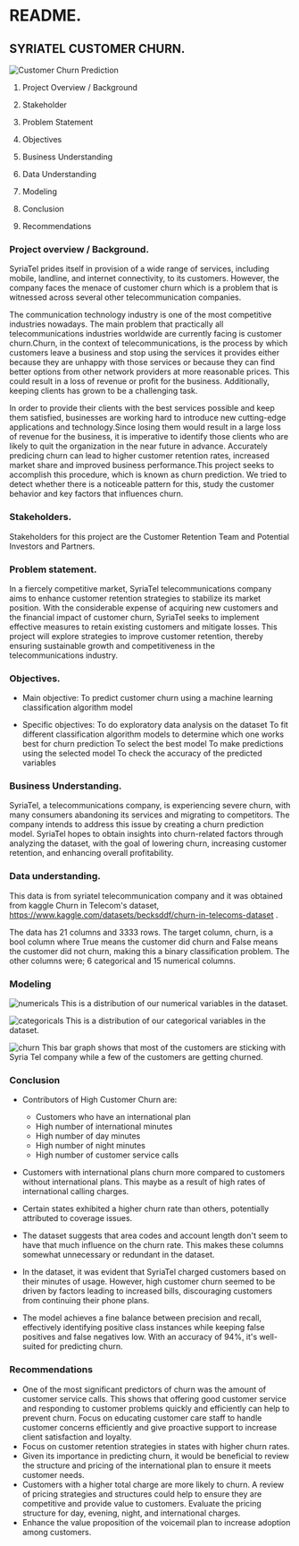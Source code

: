 # README.

## SYRIATEL CUSTOMER CHURN.

![Customer Churn Prediction](image-3.png)

1. Project Overview / Background

2. Stakeholder

3. Problem Statement

4. Objectives

5. Business Understanding

6. Data Understanding

7. Modeling

8. Conclusion

9. Recommendations


### Project overview / Background.
SyriaTel prides itself in provision of a wide range of services, including mobile, landline, and internet connectivity, to its customers. However, the company faces the menace of customer churn which is a problem that is witnessed across several other telecommunication companies.

The communication technology industry is one of the most competitive industries nowadays. The main problem that practically all telecommunications industries worldwide are currently facing is customer churn.Churn, in the context of telecommunications, is the process by which customers leave a business and stop using the services it provides either because they are unhappy with those services or because they can find better options from other network providers at more reasonable prices. This could result in a loss of revenue or profit for the business. Additionally, keeping clients has grown to be a challenging task.

In order to provide their clients with the best services possible and keep them satisfied, businesses are working hard to introduce new cutting-edge applications and technology.Since losing them would result in a large loss of revenue for the business, it is imperative to identify those clients who are likely to quit the organization in the near future in advance. Accurately predicing churn can lead to higher customer retention rates, increased market share and improved business performance.This project seeks to accomplish this procedure, which is known as churn prediction. We tried to detect whether there is a noticeable pattern for this, study the customer behavior and key factors that influences churn.

### Stakeholders.
Stakeholders for this project are the Customer Retention Team and Potential Investors and Partners.

### Problem statement.
In a fiercely competitive market, SyriaTel telecommunications company aims to enhance customer retention strategies to stabilize its market position. With the considerable expense of acquiring new customers and the financial impact of customer churn, SyriaTel seeks to implement effective measures to retain existing customers and mitigate losses. This project will explore strategies to improve customer retention, thereby ensuring sustainable growth and competitiveness in the telecommunications industry.


### Objectives.
- Main objective:
To predict customer churn using a machine learning classification algorithm model

- Specific objectives:
To do exploratory data analysis on the dataset
To fit different classification algorithm models to determine which one works best for churn prediction
To select the best model
To make predictions using the selected model
To check the accuracy of the predicted variables

### Business Understanding.
SyriaTel, a telecommunications company, is experiencing severe churn, with many consumers abandoning its services and migrating to competitors. The company intends to address this issue by creating a churn prediction model. SyriaTel hopes to obtain insights into churn-related factors through analyzing the dataset, with the goal of lowering churn, increasing customer retention, and enhancing overall profitability.

### Data understanding.
This data is from syriatel telecommunication company and it was obtained from kaggle Churn in Telecom's dataset, https://www.kaggle.com/datasets/becksddf/churn-in-telecoms-dataset .

The data has 21 columns and 3333 rows. The target column, churn, is a bool column where True means the customer did churn and False means the customer did not churn, making this a binary classification problem. The other columns were; 6 categorical and 15 numerical columns.

### Modeling

![numericals](image.png)
This is a distribution of our numerical variables in the dataset.

![categoricals](image-1.png)
This is a distribution of our categorical variables in the dataset.

![churn](image-2.png)
This bar graph shows that most of the customers are sticking with Syria Tel company while a few of the customers are getting churned.

### Conclusion

-  Contributors of High Customer Churn are: 
    - Customers who have an international plan
    - High number of international minutes
    - High number of day minutes
    - High number of night minutes
    - High number of customer service calls

- Customers with international plans churn more compared to customers without international plans. This maybe as a result of high rates of international calling charges.
- Certain states exhibited a higher churn rate than others, potentially attributed to coverage issues.
- The dataset suggests that area codes and account length don't seem to have that much influence on the churn rate. This makes these columns somewhat unnecessary or redundant in the dataset.
- In the dataset, it was evident that SyriaTel charged customers based on their minutes of usage. However, high customer churn seemed to be driven by factors leading to increased bills, discouraging customers from continuing their phone plans.
- The model achieves a fine balance between precision and recall, effectively identifying positive class instances while keeping false positives and false negatives low. With an accuracy of 94%, it's well-suited for predicting churn.

### Recommendations

- One of the most significant predictors of churn was the amount of customer service calls. This shows that offering good customer service and responding to customer problems quickly and efficiently can help to prevent churn. Focus on educating customer care staff to handle customer concerns efficiently and give proactive support to increase client satisfaction and loyalty.
- Focus on customer retention strategies in states with higher churn rates.
- Given its importance in predicting churn, it would be beneficial to review the structure and pricing of the international plan to ensure it meets customer needs.
- Customers with a higher total charge are more likely to churn. A review of pricing strategies and structures could help to ensure they are competitive and provide value to customers. Evaluate the pricing structure for day, evening, night, and international charges.
- Enhance the value proposition of the voicemail plan to increase adoption among customers.
